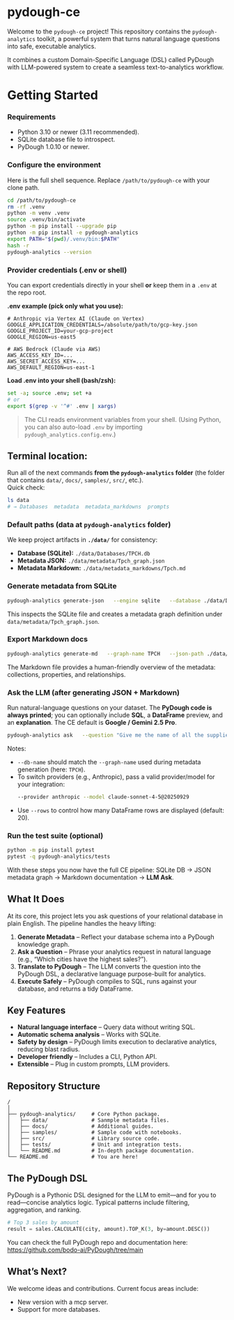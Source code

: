 # pydough-ce

Welcome to the `pydough-ce` project! This repository contains the `pydough-analytics` toolkit, a powerful system that turns natural language questions into safe, executable analytics.

It combines a custom Domain-Specific Language (DSL) called PyDough with LLM-powered system to create a seamless text-to-analytics workflow.

# Getting Started

### Requirements

- Python 3.10 or newer (3.11 recommended).
- SQLite database file to introspect.
- PyDough 1.0.10 or newer.

### Configure the environment

Here is the full shell sequence. Replace `/path/to/pydough-ce` with your clone path.

```bash
cd /path/to/pydough-ce
rm -rf .venv
python -m venv .venv
source .venv/bin/activate
python -m pip install --upgrade pip
python -m pip install -e pydough-analytics
export PATH="$(pwd)/.venv/bin:$PATH"
hash -r
pydough-analytics --version
```

### Provider credentials (.env or shell)

You can export credentials directly in your shell **or** keep them in a `.env` at the repo root.

**.env example (pick only what you use):**
```dotenv
# Anthropic via Vertex AI (Claude on Vertex)
GOOGLE_APPLICATION_CREDENTIALS=/absolute/path/to/gcp-key.json
GOOGLE_PROJECT_ID=your-gcp-project
GOOGLE_REGION=us-east5

# AWS Bedrock (Claude via AWS)
AWS_ACCESS_KEY_ID=...
AWS_SECRET_ACCESS_KEY=...
AWS_DEFAULT_REGION=us-east-1
```

**Load .env into your shell (bash/zsh):**
```bash
set -a; source .env; set +a
# or
export $(grep -v '^#' .env | xargs)
```

> The CLI reads environment variables from your shell. (Using Python, you can also auto-load `.env` by importing `pydough_analytics.config.env`.)

## **Terminal location:** 

Run all of the next commands **from the `pydough-analytics` folder** (the folder that contains `data/`, `docs/`, `samples/`, `src/`, etc.).  
 Quick check:
 ```bash
 ls data
 # → Databases  metadata  metadata_markdowns  prompts
 ```

### Default paths (data at `pydough-analytics` folder)

We keep project artifacts in **`./data/`** for consistency:
- **Database (SQLite):** `./data/Databases/TPCH.db`
- **Metadata JSON:** `./data/metadata/Tpch_graph.json`
- **Metadata Markdown:** `./data/metadata_markdowns/Tpch.md`

### Generate metadata from SQLite

```bash
pydough-analytics generate-json   --engine sqlite   --database ./data/Databases/TPCH.db   --graph-name TPCH   --json-path ./data/metadata/Tpch_graph.json
```

This inspects the SQLite file and creates a metadata graph definition under `data/metadata/Tpch_graph.json`.

### Export Markdown docs

```bash
pydough-analytics generate-md   --graph-name TPCH   --json-path ./data/metadata/Tpch_graph.json   --md-path ./data/metadata_markdowns/Tpch.md
```

The Markdown file provides a human-friendly overview of the metadata: collections, properties, and relationships.

### Ask the LLM (after generating JSON + Markdown)

Run natural-language questions on your dataset. The **PyDough code is always printed**; you can optionally include **SQL**, a **DataFrame** preview, and an **explanation**. The CE default is **Google / Gemini 2.5 Pro**.

```bash
pydough-analytics ask   --question "Give me the name of all the suppliers from the United States"   --engine sqlite   --database ./data/Databases/TPCH.db   --db-name TPCH   --md-path ./data/metadata_markdowns/Tpch.md   --kg-path ./data/metadata/Tpch_graph.json   --show-sql --show-df --show-explanation
```

Notes:
- `--db-name` should match the `--graph-name` used during metadata generation (here: `TPCH`).
- To switch providers (e.g., Anthropic), pass a valid provider/model for your integration:
  ```bash
  --provider anthropic --model claude-sonnet-4-5@20250929
  ```
- Use `--rows` to control how many DataFrame rows are displayed (default: 20).

### Run the test suite (optional)

```bash
python -m pip install pytest
pytest -q pydough-analytics/tests
```

With these steps you now have the full CE pipeline:
SQLite DB → JSON metadata graph → Markdown documentation → **LLM Ask**.

## What It Does

At its core, this project lets you ask questions of your relational database in plain English. The pipeline handles the heavy lifting:

1. **Generate Metadata** – Reflect your database schema into a PyDough knowledge graph.
2. **Ask a Question** – Phrase your analytics request in natural language (e.g., “Which cities have the highest sales?”).
3. **Translate to PyDough** – The LLM converts the question into the PyDough DSL, a declarative language purpose-built for analytics.
4. **Execute Safely** – PyDough compiles to SQL, runs against your database, and returns a tidy DataFrame.

## Key Features

- **Natural language interface** – Query data without writing SQL.
- **Automatic schema analysis** – Works with SQLite.
- **Safety by design** – PyDough limits execution to declarative analytics, reducing blast radius.
- **Developer friendly** – Includes a CLI, Python API.
- **Extensible** – Plug in custom prompts, LLM providers.

## Repository Structure

```
/ 
│
├── pydough-analytics/     # Core Python package.
│   ├── data/              # Sanmple metadata files.
│   ├── docs/              # Additional guides.
│   ├── samples/           # Sample code with notebooks.
│   ├── src/               # Library source code.
│   ├── tests/             # Unit and integration tests.
│   └── README.md          # In-depth package documentation.
└── README.md              # You are here!
```

## The PyDough DSL

PyDough is a Pythonic DSL designed for the LLM to emit—and for you to read—concise analytics logic. Typical patterns include filtering, aggregation, and ranking.

```python
# Top 3 sales by amount
result = sales.CALCULATE(city, amount).TOP_K(3, by=amount.DESC())
```
You can check the full PyDough repo and documentation here: https://github.com/bodo-ai/PyDough/tree/main

## What’s Next?

We welcome ideas and contributions. Current focus areas include:

- New version with a mcp server.
- Support for more databases.
